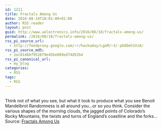 ```yaml
---
id: 1211
title: Fractals Among Us
date: 2016-08-18T18:01:00+01:00
author: RSS reader
layout: post
guid: http://www.uelectronics.info/2016/08/18/fractals-among-us/
permalink: /2016/08/18/fractals-among-us/
rss_pi_source_url:
  - http://feedproxy.google.com/~r/hackaday/LgoM/~3/-pbODeh1VzA/
rss_pi_source_md5:
  - 1ec8146bf9526f9e45be889ed74d52b4
rss_pi_canonical_url:
  - my_blog
categories:
  - RSS
tags:
  - RSS
---
```

&#013;  
Think not of what you see, but what it took to produce what you see Benoit Mandelbrot Randomness is all around you…or so you think. Consider the various shapes of the morning clouds, the jagged points of Colorado’s Rocky Mountains, the twists and turns of England’s coastline and the forks…&#013;  
Source: <a href="http://feedproxy.google.com/~r/hackaday/LgoM/~3/-pbODeh1VzA/" target="_blank">Fractals Among Us</a>